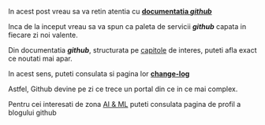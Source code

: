 
In acest post vreau sa va retin atentia cu [**documentatia *github***](https://docs.github.com/en)

Inca de la inceput vreau sa va spun ca paleta de servicii ***github*** capata in fiecare zi noi valente.

Din documentatia ***github***, structurata pe [capitole](https://docs.github.com/en) de interes, puteti afla exact ce noutati mai apar.

In acest sens, puteti consulata si pagina lor [**change-log**](https://github.blog/changelog/)

Astfel, Github devine pe zi ce trece un portal din ce in ce mai complex.

Pentru cei interesati de zona [AI & ML](https://github.blog/ai-and-ml/) puteti consulata pagina de profil a blogului github



